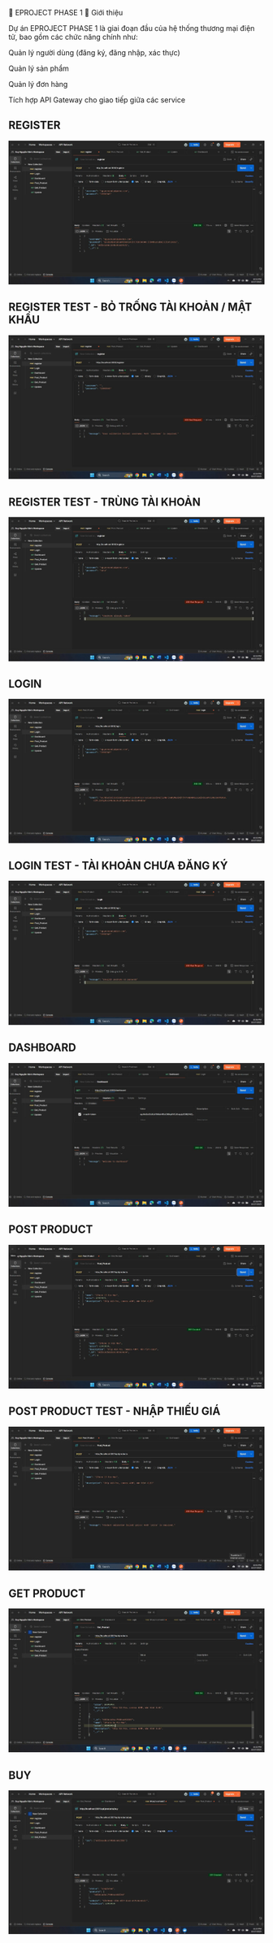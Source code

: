 🛒 EPROJECT PHASE 1
📘 Giới thiệu

Dự án EPROJECT PHASE 1 là giai đoạn đầu của hệ thống thương mại điện tử, bao gồm các chức năng chính như:

Quản lý người dùng (đăng ký, đăng nhập, xác thực)

Quản lý sản phẩm

Quản lý đơn hàng

Tích hợp API Gateway cho giao tiếp giữa các service

## REGISTER
![Register](./Public/DANGKI.jpg)

## REGISTER TEST - BỎ TRỐNG TÀI KHOẢN / MẬT KHẨU
![Register Test Empty Fields](./Public/DANGKI_TEST_BOTRONGTKORMK.jpg)

## REGISTER TEST - TRÙNG TÀI KHOẢN
![Register Test Duplicate](./Public/DANGKI_TEST_TRUNGTAIKHOAN.jpg)

## LOGIN
![Login](./Public/DANGNHAP.jpg)

## LOGIN TEST - TÀI KHOẢN CHƯA ĐĂNG KÝ
![Login Test Invalid Account](./Public/DANGNHAP_TEST_TKCHUADKI.jpg)

## DASHBOARD
![Dashboard](./Public/DASHBORD.jpg)

## POST PRODUCT
![Post Product](./Public/THEMSANPHAM.jpg)

## POST PRODUCT TEST - NHẬP THIẾU GIÁ
![Post Product Test Missing Price](./Public/THAMSANPHAM_TEST_NHAPTHIEUGIA.jpg)

## GET PRODUCT
![Get Product](./Public/LAYDANHSACHSANPHAM.jpg)

## BUY
![Buy](./Public/BUY.jpg)
